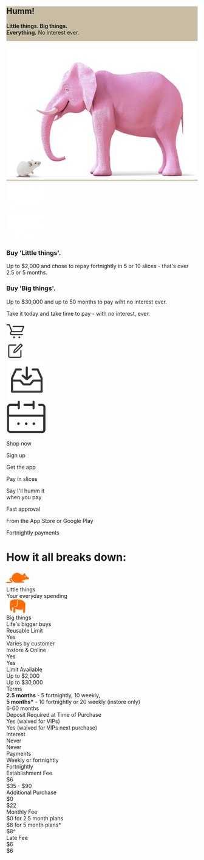 <div class="region-hero-banner" style="background-color: #C8BDA4">
	<div>
		<div>
			<div class="hero-text">
				<h2>Humm!</h2>
				<p><strong>Little things. Big things.</strong><br>
					<strong>Everything.</strong> No interest ever.
				</p>
			</div>
		</div>
	</div>
	<div id="elephant_img">
		<img src="img/index/Humm_header_how_0.png">
	</div>
</div>

<div id="things_container">
	<div id="images">
		<div class="little_img">
			<img src="img/index/Humm_MouseWhite.png" alt="big things" typeof="foaf:Image" class="img-responsive">
		</div>
		<div class="big_img">
			<img src="img/index/Humm_ElephantWhite.png" alt="big things" typeof="foaf:Image" class="img-responsive">
		</div>
	</div>
	<div id="text">
		<div class="little-things">
			<h3><strong>Buy 'Little things'.</strong></h3>
			<div>
				<p>Up to $2,000 and chose to repay fortnightly in 5 or 10 slices - that's over 2.5 or 5 months.</p>
			</div>
		</div>
		<div class="big-things">
			<h3><strong>Buy 'Big things'.</strong></h3>
			<div>
				<p>Up to $30,000 and up to 50 months to pay wiht no interest ever.</p>
			</div>
		</div>
	</div>
</div>

<div id="take_it_container">
	<p>Take it today and take time to pay - with no interest, ever.</p>
</div>


<div id="get_humm">
	<div id="get_humming">
			<div id="humm1">
				<img src="img/index/shopnow.svg">
			</div>
			<div id="humm2">
				<img src="img/index/signup.svg">
			</div>
			<div id="humm3">
				<img src="img/index/download.png">
			</div>
			<div id="humm4">
				<img src="img/index/pay_in_slices.png">
			</div>
		</div>
		<div id="get_humming_text">
			<p>Shop now</p>
			<p>Sign up</p>
			<p>Get the app</p>
			<p>Pay in slices</p>
		</div>
		<div id="get_humming_subtext">
			<p>Say I'll humm it<br>when you pay</p>
			<p>Fast approval</p>
			<p>From the App Store or Google Play</p>
			<p>Fortnightly payments</p>
		</div>
</div>


<div id="DIV_1">
			<div id="DIV_4">
				<div id="DIV_5">
					<h1 id="H1_6">
						How it all breaks down:
					</h1>
					<p id="P_8">
						<a id="A_9"></a>
					</p>
				</div>
				<div id="DIV_10">
					<div id="DIV_11">
						<div id="DIV_12">
							<div id="DIV_13">
								<div id="DIV_14">
								</div>
								<div id="DIV_15">
									<div id="DIV_16">
										<div id="DIV_17">
											<div id="DIV_18">
												<picture id="PICTURE_19">
													<img src="img/index/mouse-little%20things.png" alt="little things" id="IMG_22" />
												</picture>
											</div>
											<div id="DIV_23">
												<div id="DIV_24">
													Little things
												</div>
												<div id="DIV_25">
													Your everyday spending
												</div>
											</div>
										</div>
									</div>
								</div>
								<div id="DIV_26">
									<div id="DIV_27">
										<div id="DIV_28">
											<div id="DIV_29">
												<picture id="PICTURE_30">
													<img src="img/index/elephant-Big%20things.png" alt="big things" id="IMG_33" />
												</picture>
											</div>
											<div id="DIV_34">
												<div id="DIV_35">
													Big things
												</div>
												<div id="DIV_36">
													Life's bigger buys
												</div>
											</div>
										</div>
									</div>
								</div>
							</div>
							<div id="row">
								<div class="row_heading">
									Reusable Limit
								</div>
								<div class="row_cell">
									Yes
								</div>
								<div class="row_cell">
									Varies by customer
								</div>
							</div>
							<div id="row">
								<div class="row_heading">
									Instore & Online
								</div>
								<div class="row_cell">
									Yes
								</div>
								<div class="row_cell">
									Yes
								</div>
							</div>
							<div id="row">
								<div class="row_heading">
									Limit Available
								</div>
								<div class="row_cell">
									Up to $2,000
								</div>
								<div class="row_cell">
									Up to $30,000
								</div>
							</div>
							<div id="row">
								<div class="row_heading">
									Terms
								</div>
								<div class="row_cell multiline_cell">
									<b>2.5 months</b> - 5 fortnightly, 10 weekly,<br>
									<b>5 months*</b> - 10 fortnightly or 20
									weekly (instore only)
								</div>
								<div class="row_cell">
									6-60 months
								</div>
							</div>
							<div id="row">
								<div class="row_heading">
									Deposit Required at Time of Purchase
								</div>
								<div class="row_cell">
									Yes (waived for VIPs)
								</div>
								<div class="row_cell">
									Yes (waived for VIPs next purchase)
								</div>
							</div>
							<div id="row">
								<div class="row_heading">
									Interest
								</div>
								<div class="row_cell">
									Never
								</div>
								<div class="row_cell">
									Never
								</div>
							</div>
							<div id="row">
								<div class="row_heading">
									Payments
								</div>
								<div class="row_cell">
									Weekly or fortnightly
								</div>
								<div class="row_cell">
									Fortnightly
								</div>
							</div>
							<div id="row">
								<div class="row_heading">
									Establishment Fee
								</div>
								<div class="row_cell">
									$6
								</div>
								<div class="row_cell">
									$35 - $90
								</div>
							</div>
							<div id="row">
								<div class="row_heading">
									Additional Purchase
								</div>
								<div class="row_cell">
									$0
								</div>
								<div class="row_cell">
									$22
								</div>
							</div>
							<div id="row">
								<div class="row_heading">
									Monthly Fee
								</div>
								<div class="row_cell multiline_cell">
									$0 for 2.5 month plans<br>
									$8 for 5 month plans*
								</div>
								<div class="row_cell">
									$8^
								</div>
							</div>
							<div id="row">
								<div class="row_heading">
									Late Fee
								</div>
								<div class="row_cell">
									$6
								</div>
								<div class="row_cell">
									$6
								</div>
							</div>
						</div>
					</div>
				</div>
			</div>
</div>